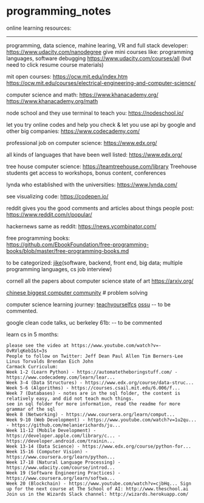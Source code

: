 # programming_notes

online learning resources:
*****************************************************************************************************************************
programming, data science, mahine learing, VR and full stack developer:
https://www.udacity.com/nanodegree
give mini courses like: programming languages, software debugging
https://www.udacity.com/courses/all
(but need to click resume course materials)

mit open courses:
https://ocw.mit.edu/index.htm
https://ocw.mit.edu/courses/electrical-engineering-and-computer-science/

computer science and math:
https://www.khanacademy.org/
https://www.khanacademy.org/math

node school and they use terminal to teach you:
https://nodeschool.io/

let you try online codes and help you check & let you use api by google and other big companies:
https://www.codecademy.com/

professional job on computer science:
https://www.edx.org/

all kinds of languages that have been well listed:
https://www.edx.org/

tree house computer science:
https://teamtreehouse.com/library
Treehouse students get access to workshops, bonus content, conferences

lynda who established with the universities:
https://www.lynda.com/

see visualizing code:
https://codepen.io/

reddit gives you the good comments and articles about things people post:
https://www.reddit.com/r/popular/

hackernews same as reddit:
https://news.ycombinator.com/

free programming books:  
https://github.com/EbookFoundation/free-programming-books/blob/master/free-programming-books.md

to be categorized:
[jike](http://wiki.jikexueyuan.com/)(software, backend, front end, big data; multiple programming languages, cs job interview)

cornell all the papers about computer science state of art
https://arxiv.org/

[chinese biggest computer community](https://www.csdn.net/) # problem solving


computer science learning journey: [teachyourselfcs](teachyourselfcs.com) [ossu](https://github.com/ossu/computer-science#advanced-programming) -- to be commented.

google clean code talks, uc berkeley 61b:                                -- to be commented

learn cs in 5 months:
```
please see the video at https://www.youtube.com/watch?v=-OvRVlqKebI&t=3s
People to follow on Twitter: Jeff Dean Paul Allen Tim Berners-Lee Linus Torvalds Brendan Eich John
Carmack Curriculum:
Week 1-2 (Learn Python) - https://automatetheboringstuff.com/ - https://www.codecademy.com/learn/lear...
Week 3-4 (Data Structures) - https://www.edx.org/course/data-struc... 
Week 5-6 (Algorithms) - https://courses.csail.mit.edu/6.006/f...
Week 7 (Databases) - notes are in the sql folder, the content is relatively easy, and did not teach much things.
see in sql folder for more information, read the readme for more grammar of the sql
Week 8 (Networking) - https://www.coursera.org/learn/comput...
Week 9-10 (Web Development) - https://www.youtube.com/watch?v=1u2qu... - https://github.com/melanierichards/ju...
Week 11-12 (Mobile Development) - https://developer.apple.com/library/c... - https://developer.android.com/trainin...
Week 13-14 (Data Science) - https://www.edx.org/course/python-for...
Week 15-16 (Computer Vision) - https://www.coursera.org/learn/python...
Week 17-18 (Natural Language Processing) - https://www.udacity.com/course/introd...
Week 19 (Software Engineering Practices) - https://www.coursera.org/learn/softwa...
Week 20 (Blockchain) - https://www.youtube.com/watch?v=cjbHq... Sign up for the next course at The School of AI: http://www.theschool.ai Join us in the Wizards Slack channel: http://wizards.herokuapp.com/
```

